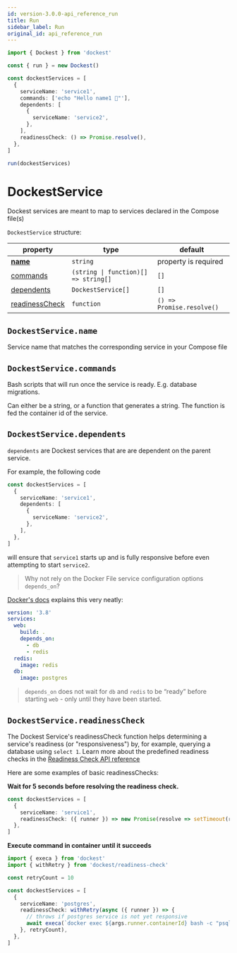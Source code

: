 ```yaml
---
id: version-3.0.0-api_reference_run
title: Run
sidebar_label: Run
original_id: api_reference_run
---
```


```ts
import { Dockest } from 'dockest'

const { run } = new Dockest()

const dockestServices = [
  {
    serviceName: 'service1',
    commands: ['echo "Hello name1 🌊"'],
    dependents: [
      {
        serviceName: 'service2',
      },
    ],
    readinessCheck: () => Promise.resolve(),
  },
]

run(dockestServices)
```

# DockestService

Dockest services are meant to map to services declared in the Compose file(s)

`DockestService` structure:

| property                                        | type                                               | default                   |
| ----------------------------------------------- | -------------------------------------------------- | ------------------------- |
| **[name](#dockestservicename)**                 | `string`                                           | property is required      |
| [commands](#dockestservicecommands)             | <code>(string &#124; function)[] => string[]<code> | `[]`                      |
| [dependents](#dockestservicedependents)         | `DockestService[]`                                 | `[]`                      |
| [readinessCheck](#dockestservicereadinesscheck) | `function`                                         | `() => Promise.resolve()` |

## `DockestService.name`

Service name that matches the corresponding service in your Compose file

## `DockestService.commands`

Bash scripts that will run once the service is ready. E.g. database migrations.

Can either be a string, or a function that generates a string. The function is fed the container id of the service.

## `DockestService.dependents`

`dependents` are Dockest services that are are dependent on the parent service.

For example, the following code

```ts
const dockestServices = [
  {
    serviceName: 'service1',
    dependents: [
      {
        serviceName: 'service2',
      },
    ],
  },
]
```

will ensure that `service1` starts up and is fully responsive before even attempting to start `service2`.

> Why not rely on the Docker File service configuration options `depends_on`?

[Docker's docs](https://docs.docker.com/compose/compose-file/#depends_on) explains this very neatly:

```yaml
version: '3.8'
services:
  web:
    build: .
    depends_on:
      - db
      - redis
  redis:
    image: redis
  db:
    image: postgres
```

> `depends_on` does not wait for `db` and `redis` to be “ready” before starting `web` - only until they have been
> started.

## `DockestService.readinessCheck`

The Dockest Service's readinessCheck function helps determining a service's readiness (or "responsiveness") by, for
example, querying a database using `select 1`. Learn more about the predefined readiness checks in the
[Readiness Check API reference](version-3.0.0-api_reference_readiness_check)

Here are some examples of basic readinessChecks:

**Wait for 5 seconds before resolving the readiness check.**

```ts
const dockestServices = [
  {
    serviceName: 'service1',
    readinessCheck: ({ runner }) => new Promise(resolve => setTimeout(resolve, 5000)),
  },
]
```

**Execute command in container until it succeeds**

```ts
import { execa } from 'dockest'
import { withRetry } from 'dockest/readiness-check'

const retryCount = 10

const dockestServices = [
  {
    serviceName: 'postgres',
    readinessCheck: withRetry(async ({ runner }) => {
      // throws if postgres service is not yet responsive
      await execa(`docker exec ${args.runner.containerId} bash -c "psql  -c 'select 1'"`)
    }, retryCount),
  },
]
```
